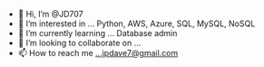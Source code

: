 - 👋 Hi, I’m @JD707
- 👀 I’m interested in ... Python, AWS, Azure, SQL, MySQL, NoSQL
- 🌱 I’m currently learning ... Database admin
- 💞️ I’m looking to collaborate on ... 
- 📫 How to reach me ...jpdave7@gmail.com

<!---
JD707/JD707 is a ✨ special ✨ repository because its `README.md` (this file) appears on your GitHub profile.
You can click the Preview link to take a look at your changes.
--->
